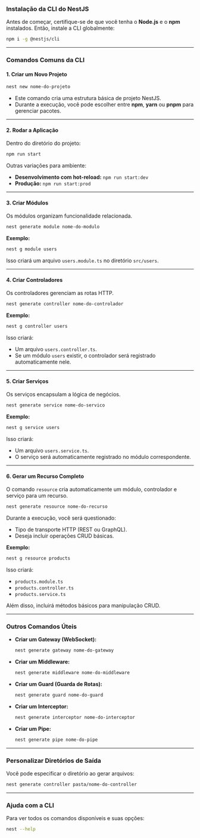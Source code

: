 ### **Instalação da CLI do NestJS**
Antes de começar, certifique-se de que você tenha o **Node.js** e o **npm** instalados. Então, instale a CLI globalmente:

```bash
npm i -g @nestjs/cli
```

---

### **Comandos Comuns da CLI**

#### **1. Criar um Novo Projeto**
```bash
nest new nome-do-projeto
```
- Este comando cria uma estrutura básica de projeto NestJS.
- Durante a execução, você pode escolher entre **npm**, **yarn** ou **pnpm** para gerenciar pacotes.

---

#### **2. Rodar a Aplicação**
Dentro do diretório do projeto:
```bash
npm run start
```
Outras variações para ambiente:
- **Desenvolvimento com hot-reload:** `npm run start:dev`
- **Produção:** `npm run start:prod`

---

#### **3. Criar Módulos**
Os módulos organizam funcionalidade relacionada.

```bash
nest generate module nome-do-modulo
```
**Exemplo:**
```bash
nest g module users
```
Isso criará um arquivo `users.module.ts` no diretório `src/users`.

---

#### **4. Criar Controladores**
Os controladores gerenciam as rotas HTTP.

```bash
nest generate controller nome-do-controlador
```
**Exemplo:**
```bash
nest g controller users
```
Isso criará:
- Um arquivo `users.controller.ts`.
- Se um módulo `users` existir, o controlador será registrado automaticamente nele.

---

#### **5. Criar Serviços**
Os serviços encapsulam a lógica de negócios.

```bash
nest generate service nome-do-servico
```
**Exemplo:**
```bash
nest g service users
```
Isso criará:
- Um arquivo `users.service.ts`.
- O serviço será automaticamente registrado no módulo correspondente.

---

#### **6. Gerar um Recurso Completo**
O comando `resource` cria automaticamente um módulo, controlador e serviço para um recurso.

```bash
nest generate resource nome-do-recurso
```
Durante a execução, você será questionado:
- Tipo de transporte HTTP (REST ou GraphQL).
- Deseja incluir operações CRUD básicas.

**Exemplo:**
```bash
nest g resource products
```
Isso criará:
- `products.module.ts`
- `products.controller.ts`
- `products.service.ts`

Além disso, incluirá métodos básicos para manipulação CRUD.

---

### **Outros Comandos Úteis**
- **Criar um Gateway (WebSocket):**
  ```bash
  nest generate gateway nome-do-gateway
  ```
- **Criar um Middleware:**
  ```bash
  nest generate middleware nome-do-middleware
  ```
- **Criar um Guard (Guarda de Rotas):**
  ```bash
  nest generate guard nome-do-guard
  ```
- **Criar um Interceptor:**
  ```bash
  nest generate interceptor nome-do-interceptor
  ```
- **Criar um Pipe:**
  ```bash
  nest generate pipe nome-do-pipe
  ```

---

### **Personalizar Diretórios de Saída**
Você pode especificar o diretório ao gerar arquivos:
```bash
nest generate controller pasta/nome-do-controller
```

---

### **Ajuda com a CLI**
Para ver todos os comandos disponíveis e suas opções:
```bash
nest --help
```